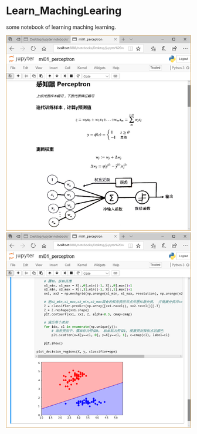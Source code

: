 # Learn_MachingLearing
some notebook of learning maching learning.

![1](https://github.com/PengZiqiao/Learn_MachingLearing/blob/master/1.png)
![2](https://github.com/PengZiqiao/Learn_MachingLearing/blob/master/2.png)
